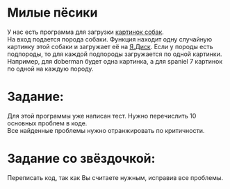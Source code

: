 
# Милые пёсики
У нас есть программа для загрузки [картинок собак](https://dog.ceo/dog-api/documentation).  
На вход подается порода собаки. Функция находит одну случайную картинку этой собаки и загружает её на [Я.Диск](https://yandex.ru/dev/disk/poligon/).
Если у породы есть подпороды, то для каждой подпороды загружается по одной картинки.
Например, для doberman будет одна картинка, а для spaniel 7 картинок по одной на каждую породу.

# Задание:
Для этой программы уже написан тест. Нужно перечислить 10 основных проблем в коде.  
Все найденные проблемы нужно отранжировать по критичности.

# Задание со звёздочкой:
Переписать код, так как Вы считаете нужным, исправив все проблемы.
